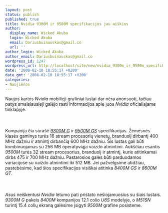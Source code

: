 ```yaml
---
layout: post
status: publish
published: true
title: Nvidia 9300M ir 9500M specifikacijos jau aiškios
author:
  display_name: Wicked Akuba
  login: Wicked Akuba
  email: Dariusbuinauskas@gmail.co
  url: ''
author_login: Wicked Akuba
author_email: Dariusbuinauskas@gmail.co
wordpress_id: 1247
wordpress_url: http://localhost/site/new/nvidia_9300m_ir_9500m_specifikacijos_jau_aiskios/
date: '2008-02-10 18:55:17 +0200'
date_gmt: '2008-02-10 18:55:17 +0200'
categories:
- Naujienos
---
```

<p>Naujos kartos <i>Nvidia</i> mobilieji grafiniai lustai dar nėra anonsuoti, tačiau patys smalsiausieji galėjo rasti informacijos apie juos <i>Nvidia</i> oficialiajame tinklapyje.<br />
<br><br />
<br>Kompanija čia surašė <a class="ns" href="http://www.nvidia.com/object/geforce_9300M.html"><i>9300M G</i></a> ir <a class="ns" href="http://www.nvidia.com/object/geforce_9500M.html"><i>9500M GS</i></a> specifikacijas. Žemesnės klasės gaminys turės 16 stream procesorių vienetų, branduolį dirbantį 400 MHz dažniu ir atmintį dirbančią 600 MHz dažniu. Šis lustas gali būti kombinuojamas su 256 MB operatyviąja vaizdo atmintimi. Aukščiau esantis <i>9500M</i> turės 32 stream procesorius, branduolį ir atmintį, kurie atitinkamai dirbs 475 ir 700 MHz dažniu. Pastarosios galės būti parduodamos variacijose su vaizdo atmintimi iki 512 MB. Jei pažvelgsime atidžiau, pastebėsime, kad šios specifikacijos visiškai atitinka <i>8400M GS</i> ir <i>8600M GT</i>.<br />
<br><br />
<br><i>Asus</i> neiškentusi <i>Nvidia</i> lėtumo pati pristato nešiojamuosius su šiais lustais. <i>9300M G</i> pakeis <i>8400M</i> kompanijos 12.1 colio <i>U6S</i> modelyje, o <i>M51SN</i> turintį 15.4 colių ekraną galėsime įsigyti <i>9500M</i> grafine posisteme.<br />
<br></p>
